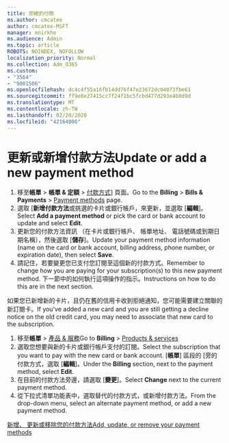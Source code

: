```yaml
---
title: 拒絕的付款
ms.author: cmcatee
author: cmcatee-MSFT
manager: mnirkhe
ms.audience: Admin
ms.topic: article
ROBOTS: NOINDEX, NOFOLLOW
localization_priority: Normal
ms.collection: Adm_O365
ms.custom:
- "3564"
- "9001506"
ms.openlocfilehash: dc4c4f55a16fb14dd76f47e23672dc04073fbe61
ms.sourcegitcommit: ff9e8e27415cc7f24f1bc5fcbd477d293e460d9d
ms.translationtype: MT
ms.contentlocale: zh-TW
ms.lasthandoff: 02/20/2020
ms.locfileid: "42164006"
---
```

# <a name="update-or-add-a-new-payment-method"></a><span data-ttu-id="ed1b6-102">更新或新增付款方法</span><span class="sxs-lookup"><span data-stu-id="ed1b6-102">Update or add a new payment method</span></span>

1. <span data-ttu-id="ed1b6-103">移至**帳單** > **帳單 & 定額** > <a href="https://go.microsoft.com/fwlink/p/?linkid=2018806" target="_blank">付款方式</a>] 頁面。</span><span class="sxs-lookup"><span data-stu-id="ed1b6-103">Go to the **Billing** > **Bills & Payments** > <a href="https://go.microsoft.com/fwlink/p/?linkid=2018806" target="_blank">Payment methods</a> page.</span></span>
2. <span data-ttu-id="ed1b6-104">選取 [**新增付款方法**或挑選的卡片或銀行帳戶，來更新，並選取 [**編輯**]。</span><span class="sxs-lookup"><span data-stu-id="ed1b6-104">Select **Add a payment method** or pick the card or bank account to update and select **Edit**.</span></span>
3. <span data-ttu-id="ed1b6-105">更新您的付款方法資訊 （在卡片或銀行帳戶、 帳單地址、 電話號碼或到期日期名稱），然後選取 [**儲存**]。</span><span class="sxs-lookup"><span data-stu-id="ed1b6-105">Update your payment method information (name on the card or bank account, billing address, phone number, or expiration date), then select **Save**.</span></span>
4. <span data-ttu-id="ed1b6-106">請記住，若要變更您已支付您訂閱至這個新的付款方式。</span><span class="sxs-lookup"><span data-stu-id="ed1b6-106">Remember to change how you are paying for your subscription(s) to this new payment method.</span></span> <span data-ttu-id="ed1b6-107">下一節中的如何執行這項操作的指示。</span><span class="sxs-lookup"><span data-stu-id="ed1b6-107">Instructions on how to do this are in the next section.</span></span>

<span data-ttu-id="ed1b6-108">如果您已新增新的卡片，且仍在舊的信用卡收到拒絕通知，您可能需要建立關聯的新訂閱卡。</span><span class="sxs-lookup"><span data-stu-id="ed1b6-108">If you've added a new card and you are still getting a decline notice on the old credit card, you may need to associate that new card to the subscription.</span></span>

1. <span data-ttu-id="ed1b6-109">移至**帳單** > <a href="https://go.microsoft.com/fwlink/p/?linkid=842054" target="_blank">產品 & 服務</a></span><span class="sxs-lookup"><span data-stu-id="ed1b6-109">Go to **Billing** > <a href="https://go.microsoft.com/fwlink/p/?linkid=842054" target="_blank">Products & services</a></span></span>
2. <span data-ttu-id="ed1b6-110">選取您想要與新的卡片或銀行帳戶支付的訂閱。</span><span class="sxs-lookup"><span data-stu-id="ed1b6-110">Select the subscription that you want to pay with the new card or bank account.</span></span> <span data-ttu-id="ed1b6-111">[**帳單**] 區段的 [旁的付款方式，選取 [**編輯**]。</span><span class="sxs-lookup"><span data-stu-id="ed1b6-111">Under the **Billing** section, next to the payment method, select **Edit**.</span></span>
3. <span data-ttu-id="ed1b6-112">在目前的付款方法旁邊，請選取 [**變更**]。</span><span class="sxs-lookup"><span data-stu-id="ed1b6-112">Select **Change** next to the current payment method.</span></span>
4. <span data-ttu-id="ed1b6-113">從下拉式清單功能表中，選取替代的付款方式，或新增付款方法。</span><span class="sxs-lookup"><span data-stu-id="ed1b6-113">From the drop-down menu, select an alternate payment method, or add a new payment method.</span></span>

[<span data-ttu-id="ed1b6-114">新增、 更新或移除您的付款方法</span><span class="sxs-lookup"><span data-stu-id="ed1b6-114">Add, update, or remove your payment methods</span></span>](https://go.microsoft.com/fwlink/?linkid=2118133)